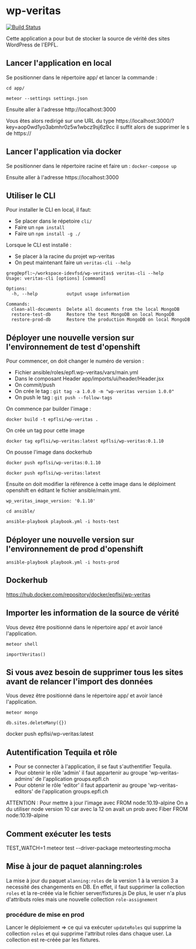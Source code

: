 # wp-veritas

[![Build Status](https://travis-ci.org/epfl-si/wp-veritas.svg?branch=master)](https://travis-ci.org/epfl-si/wp-veritas)

Cette application a pour but de stocker la source de vérité des sites WordPress de l'EPFL.

## Lancer l'application en local 

Se positionner dans le répertoire app/ et lancer la commande :

`cd app/`

`meteor --settings settings.json`

Ensuite aller à l'adresse http://localhost:3000

Vous êtes alors redirigé sur une URL du type https://localhost:3000/?key=aop0wd1yo3abmhr0z5w1wbcz9sj6z9cc il suffit alors de supprimer le s de https://

## Lancer l'application via docker

Se positionner dans le répertoire racine et faire un : `docker-compose up`

Ensuite aller à l'adresse https://localhost:3000

## Utiliser le CLI

Pour installer le CLI en local, il faut:
- Se placer dans le répetoire `cli/`
- Faire un `npm install`
- Faire un `npm install -g ./`

Lorsque le CLI est installé :
- Se placer à la racine du projet wp-veritas
- On peut maintenant faire un `veritas-cli --help`

```
greg@epfl:~/workspace-idevfsd/wp-veritas$ veritas-cli --help
Usage: veritas-cli [options] [command]

Options:
  -h, --help           output usage information

Commands:
  clean-all-documents  Delete all documents from the local MongoDB
  restore-test-db      Restore the test MongoDB on local MongoDB
  restore-prod-db      Restore the production MongoDB on local MongoDB
```

## Déployer une nouvelle version sur l'environnement de test d'openshift

Pour commencer, on doit changer le numéro de version : 
- Fichier ansible/roles/epfl.wp-veritas/vars/main.yml
- Dans le composant Header app/imports/ui/header/Header.jsx
- On commit/push 
- On crée le tag : `git tag -a 1.0.0 -m "wp-veritas version 1.0.0"`
- On push le tag : `git push --follow-tags`

On commence par builder l'image :

`docker build -t epflsi/wp-veritas .`

On crée un tag pour cette image 

`docker tag epflsi/wp-veritas:latest epflsi/wp-veritas:0.1.10`

On pousse l'image dans dockerhub

`docker push epflsi/wp-veritas:0.1.10`

`docker push epflsi/wp-veritas:latest`

Ensuite on doit modifier la référence à cette image dans le déploiment openshift en éditant le fichier ansible/main.yml.

`
wp_veritas_image_version: '0.1.10'
`

`cd ansible/`

`ansible-playbook playbook.yml -i hosts-test`

## Déployer une nouvelle version sur l'environnement de prod d'openshift

`ansible-playbook playbook.yml -i hosts-prod`

## Dockerhub

https://hub.docker.com/repository/docker/epflsi/wp-veritas

## Importer les information de la source de vérité

Vous devez être positionné dans le répertoire app/ et avoir lancé l'application.

`meteor shell`

`importVeritas()`

## Si vous avez besoin de supprimer tous les sites avant de relancer l'import des données

Vous devez être positionné dans le répertoire app/ et avoir lancé l'application.

`meteor mongo`

`db.sites.deleteMany({})`

docker push epflsi/wp-veritas:latest

## Autentification Tequila et rôle

- Pour se connecter à l'application, il se faut s'authentifier Tequila.
- Pour obtenir le rôle 'admin' il faut appartenir au groupe 'wp-veritas-admins' de l'application groups.epfl.ch
- Pour obtenir le rôle 'editor' il faut appartenir au groupe 'wp-veritas-editors' de l'application groups.epfl.ch


ATTENTION :
Pour mettre à jour l'image avec FROM node:10.19-alpine 
On a du utiliser node version 10 car avec la 12 on avait un prob avec Fiber 
FROM node:10.19-alpine

## Comment exécuter les tests
TEST_WATCH=1 meteor test --driver-package meteortesting:mocha

## Mise à jour de paquet alanning:roles
La mise à jour du paquet `alanning:roles` de la version 1 à la version 3 a necessité des changements en DB.
En effet, il faut supprimer la collection `roles` et la re-créée via le fichier server/fixtures.js
De plus, le user n'a plus d'attributs roles mais une nouvelle collection `role-assignement`

### procédure de mise en prod
Lancer le déploiement => ce qui va exécuter `updateRoles` qui supprime la collection `roles` et qui supprime l'attribut roles dans chaque user. La collection est re-créée par les fixtures.